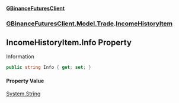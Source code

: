 #### [GBinanceFuturesClient](./index.md 'index')
### [GBinanceFuturesClient.Model.Trade](./GBinanceFuturesClient-Model-Trade.md 'GBinanceFuturesClient.Model.Trade').[IncomeHistoryItem](./GBinanceFuturesClient-Model-Trade-IncomeHistoryItem.md 'GBinanceFuturesClient.Model.Trade.IncomeHistoryItem')
## IncomeHistoryItem.Info Property
Information  
```csharp
public string Info { get; set; }
```
#### Property Value
[System.String](https://docs.microsoft.com/en-us/dotnet/api/System.String 'System.String')  
